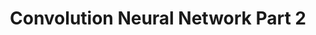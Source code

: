 ---
title:  "Convolution Neural Network Part 2"
search: false
excerpt: 'Semantic Segmentation'
categories: 
  - Computer Vision
  - CNN
  - Python
  - Data Visualization
last_modified_at: 2020-07-19T08:06:00-07:00
comments: true
mathjax: true
toc: true
header:
    image: https://resources.appen.com/wp-content/uploads/2019/04/SLIDER-Appen_image_annotation_05.jpg
    teaser: https://encrypted-tbn0.gstatic.com/images?q=tbn%3AANd9GcQRlJQ5PW9ZldsW5qikzkz77wBYepnnNtmbNQ&usqp=CAU
---